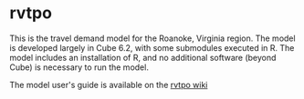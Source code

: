 # rvtpo

This is the travel demand model for the Roanoke, Virginia region. The model is
developed largely in Cube 6.2, with some submodules executed in R. The model
includes an installation of R, and no additional software (beyond Cube) is
necessary to run the model.

The model user's guide is available on the [rvtpo wiki](https://github.com/pbsag/rvtpo/wiki)
